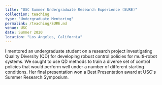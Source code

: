 ```yaml
---
title: "USC Summer Undergraduate Research Experience (SURE)"
collection: teaching
type: "Undergraduate Mentoring"
permalink: /teaching/SURE.md
venue: USC
date: Summer 2020
location: "Los Angeles, California"
---
```

I mentored an undergraduate student on a research project investigating Quality Diversity (QD) for developing robust control policies for multi-robot systems.
We sought to use QD methods to train a diverse set of control policies that would perform well under a number of different starting conditions.
Her final presentation won a Best Presentation award at USC's Summer Research Symposium. 
